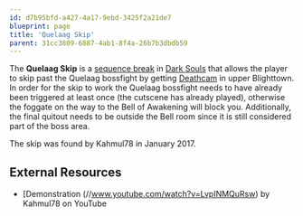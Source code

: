 ```yaml
---
id: d7b95bfd-a427-4a17-9ebd-3425f2a21de7
blueprint: page
title: 'Quelaag Skip'
parent: 31cc3809-6887-4ab1-8f4a-26b7b3dbdb59
---
```

The **Quelaag Skip** is a [sequence break](/sequence-break) in [Dark Souls](/darksouls) that allows the player to skip past the Quelaag bossfight by getting [Deathcam](/darksouls/deathcam) in upper Blighttown. In order for the skip to work the Quelaag bossfight needs to have already been triggered at least once (the cutscene has already played), otherwise the foggate on the way to the Bell of Awakening will block you. Additionally, the final quitout needs to be outside the Bell room since it is still considered part of the boss area.

The skip was found by Kahmul78 in January 2017.

## External Resources

- [Demonstration (//www.youtube.com/watch?v=LvpINMQuRsw) by Kahmul78 on YouTube
